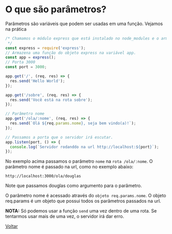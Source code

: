 # O que são parâmetros?

Parâmetros são variáveis que podem ser usadas em uma função. Vejamos na prática

```js
/* Chamamos o módulo express que está instalado no node_modules e o armazenamos na variável express. A variável express é um objeto que possui várias funções.
 */
const express = require('express');
// Armazena uma função do objeto express na variável app.
const app = express();
// Porta 3000
const port = 3000;

app.get('/', (req, res) => {
  res.send('Hello World');
});

app.get('/sobre', (req, res) => {
  res.send('Você está na rota sobre');
});

// Parâmetro nome
app.get('/ola/:nome', (req, res) => {
  res.send(`Olá ${req.params.nome}, seja bem vindo(a)!`);
});

// Passamos a porta que o servidor irá escutar.
app.listen(port, () => {
  console.log(`Servidor rodanddo na url http://localhost:${port}`);
});
```

No exemplo acima passamos o parâmetro `nome` na `rota /ola/:nome`. O parâmetro nome é passado na url, como no exemplo abaixo:

```
http://localhost:3000/ola/douglas
```

Note que passamos douglas como argumento para o parâmetro.

O parâmetro nome é acessado através do `objeto req.params.nome`. O objeto req.params é um objeto que possui todos os parâmetros passados na url.

**NOTA:** Só podemos usar a função `send` uma vez dentro de uma rota. Se tentarmos usar mais de uma vez, o servidor irá dar erro.

[Voltar](../README.md)
